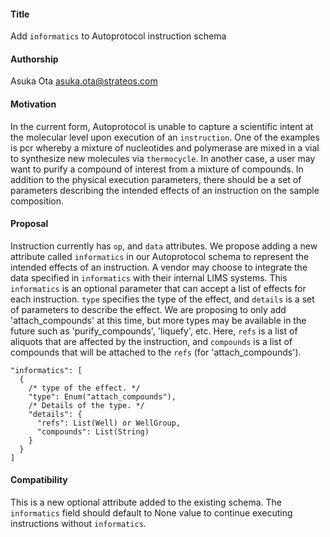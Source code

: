 #### **Title**
Add `informatics` to Autoprotocol instruction schema

#### **Authorship**
Asuka Ota <asuka.ota@strateos.com>

#### **Motivation**
In the current form, Autoprotocol is unable to capture a scientific intent at the molecular
level upon execution of an `instruction`. One of the examples is pcr whereby a mixture of nucleotides
and polymerase are mixed in a vial to synthesize new molecules via `thermocycle`. In another case, a user may want
to purify a compound of interest from a mixture of compounds. In addition to the physical execution parameters, 
there should be a set of parameters describing the intended effects of an instruction on the sample composition.

#### **Proposal**
Instruction currently has `op`, and `data` attributes. We propose adding a new attribute called `informatics` 
in our Autoprotocol schema to represent the intended effects of an instruction. A vendor may choose to integrate 
the data specified in `informatics` with their internal LIMS systems. This `informatics` is an optional parameter 
that can accept a list of effects for each instruction. `type` specifies the type of the effect, and `details` is a 
set of parameters to describe the effect. We are proposing to only add 'attach_compounds' at this time, but more types 
may be available in the future such as 'purify_compounds', 'liquefy', etc. Here, `refs` is a list of aliquots that are 
affected by the instruction, and `compounds` is a list of compounds that will be attached to the `refs` (for 
'attach_compounds').

```
"informatics": [
  {
    /* type of the effect. */
    "type": Enum("attach_compounds"),
    /* Details of the type. */
    "details": {
      "refs": List(Well) or WellGroup,
      "compounds": List(String)
    }
  }
]
```

#### **Compatibility**
This is a new optional attribute added to the existing schema. The `informatics` field should default to None
value to continue executing instructions without `informatics`.
